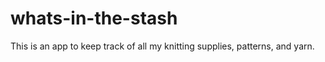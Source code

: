# whats-in-the-stash

This is an app to keep track of all my knitting supplies, patterns, and yarn. 